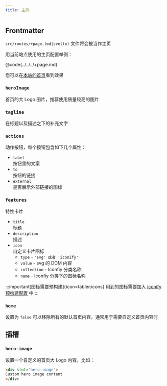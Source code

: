 ```yaml
---
title: 主页
---
```


## Frontmatter

`src/routes/+page.(md|svelte)` 文件将会被当作主页

用当前站点使用的主页配置举例：

@code(../../../+page.md)

您可以在[本站的首页](/)看到效果

### `heroImage`

首页的大 Logo 图片，推荐使用质量较高的图片

### `tagline`

在标题以及描述之下的补充文字

### `actions`

动作按钮，每个按钮包含如下几个属性：
* `label`  
  按钮里的文案
* `to`  
  按钮的链接
* `external`  
  是否展示外部链接的图标

### `features`

特性卡片

* `title`  
  标题
* `description`  
  描述
* `icon`  
自定义卡片图标
  * `type` - `'svg' 或者 'iconify'`
  * `value` - svg 的 DOM 内容
  * `collection` - Iconfiy 分类名称
  * `name` - Iconfiy 分类下的图标名称

:::important[图标需要预构建]{icon=tabler:icons}
用到的图标需要加入 [iconify 预构建配置](/reference/default-theme/#preBuildIconifyIcons) 中
:::

### `home`

设置为 `false` 可以移除所有的默认首页内容，通常用于需要自定义首页内容时

## 插槽

### `hero-image`

设置一个自定义的首页大 Logo 内容，比如： 

```html title="/src/routes/+page.(md|svelte)"
<div slot="hero-image">
Custom hero image content
</div>
```

